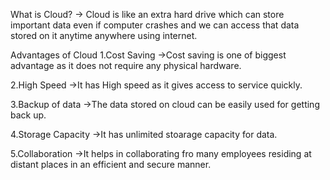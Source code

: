 What is Cloud?
-> Cloud is like an extra hard drive which can store important data even if computer crashes and we can access that data stored on it anytime anywhere using internet.

Advantages of Cloud
1.Cost Saving
->Cost saving is one of biggest advantage as it does not require any physical hardware.

2.High Speed
->It has High speed as it gives access to service quickly.

3.Backup of data
->The data stored on cloud can be easily used for getting back up.

4.Storage Capacity
->It has unlimited stoarage capacity for data.

5.Collaboration
->It helps in collaborating fro many employees residing at distant places in an efficient and secure manner.
